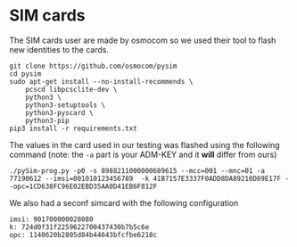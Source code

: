# SIM cards

The SIM cards user are made by osmocom so we used their tool to flash new identities to the cards.
```
git clone https://github.com/osmocom/pysim
cd pysim
sudo apt-get install --no-install-recommends \
    pcscd libpcsclite-dev \
    python3 \
    python3-setuptools \
    python3-pyscard \
    python3-pip
pip3 install -r requirements.txt
```

The values in the card used in our testing was flashed using the following command (note: the `-a` part is your ADM-KEY and it **will** differ from ours)
```
./pySim-prog.py -p0 -s 8988211000000689615 --mcc=001 --mnc=01 -a 77190612 --imsi=001010123456789  -k 41B7157E3337F0ADD8DA89210D89E17F --opc=1CD638FC96E02EBD35AA0D41EB6F812F
```

We also had a seconf simcard with the following configuration

```
imsi: 901700000028080
k: 724d0f31f2259622700437430b7b5c6e
opc: 1140620b2805d84b44643bfcfbe6218c
```
